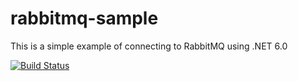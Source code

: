 # rabbitmq-sample
This is a simple example of connecting to RabbitMQ using .NET 6.0


[![Build Status](https://dev.azure.com/farahmandian/dotNetDocsShow/_apis/build/status/VahidFarahmandian.rabbitmq-sample?branchName=main)](https://dev.azure.com/farahmandian/dotNetDocsShow/_build/latest?definitionId=27&branchName=main)
